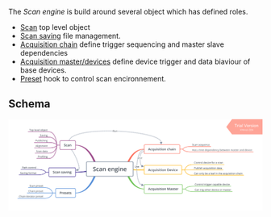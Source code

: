 The *Scan engine* is build around several object which has defined roles.

  * [Scan](scan_engine_scan.html) top level object
  * [Scan saving](gs_presentation.html#scan-saving) file management.
  * [Acquisition chain](scan_engine_acquisition_chain.html) define trigger sequencing
  and master slave dependencies
  * [Acquisition master/devices](scan_engine_acquisition_master_and_devices.html)
  define device trigger and data biaviour of base devices.
  * [Preset](scan_engine_preset.html) hook to control scan encironnement.

## Schema

![Mind](img/scan_engine.png)